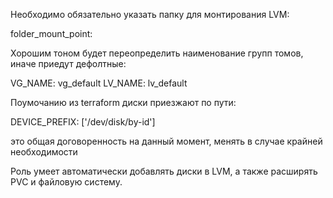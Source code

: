 Необходимо обязательно указать папку для монтирования LVM:

folder_mount_point:

Хорошим тоном будет переопределить наименование групп томов, иначе приедут дефолтные:

VG_NAME: vg_default
LV_NAME: lv_default

Поумочанию из terraform диски приезжают по пути:

DEVICE_PREFIX: ['/dev/disk/by-id']

это общая договоренность на данный момент, менять в случае крайней необходимости

Роль умеет автоматически добавлять диски в LVM, а также расширять PVC и файловую систему.